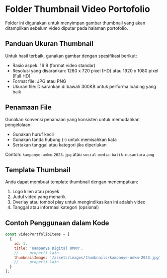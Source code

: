 # Folder Thumbnail Video Portofolio

Folder ini digunakan untuk menyimpan gambar thumbnail yang akan ditampilkan sebelum video diputar pada halaman portofolio.

## Panduan Ukuran Thumbnail

Untuk hasil terbaik, gunakan gambar dengan spesifikasi berikut:
- Rasio aspek: 16:9 (format video standar)
- Resolusi yang disarankan: 1280 x 720 pixel (HD) atau 1920 x 1080 pixel (Full HD)
- Format file: JPG atau PNG
- Ukuran file: Disarankan di bawah 300KB untuk performa loading yang baik

## Penamaan File

Gunakan konvensi penamaan yang konsisten untuk memudahkan pengelolaan:
- Gunakan huruf kecil
- Gunakan tanda hubung (-) untuk memisahkan kata
- Sertakan tanggal atau kategori jika diperlukan

Contoh: `kampanye-umkm-2023.jpg` atau `social-media-batik-nusantara.png`

## Template Thumbnail

Anda dapat membuat template thumbnail dengan menempatkan:
1. Logo klien atau proyek
2. Judul video yang menarik
3. Overlay atau tombol play untuk mengindikasikan ini adalah video
4. Tanggal atau informasi kategori (opsional)

## Contoh Penggunaan dalam Kode

```javascript
const videoPortfolioItems = [
  {
    id: 1,
    title: 'Kampanye Digital UMKM',
    // ... properti lain
    thumbnailImage: '/assets/images/thumbnails/kampanye-umkm-2023.jpg',
    // ... properti lain
  }
];
``` 